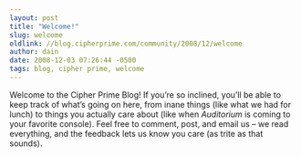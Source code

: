 ```yaml
---
layout: post
title: "Welcome!"
slug: welcome
oldlink: //blog.cipherprime.com/community/2008/12/welcome
author: dain
date: 2008-12-03 07:26:44 -0500
tags: blog, cipher prime, welcome
---
```


Welcome to the Cipher Prime Blog! If you’re so inclined, you’ll be able to keep track of what’s going on here, from inane things (like what we had for lunch) to things you actually care about (like when _Auditorium_ is coming to your favorite console). Feel free to comment, post, and email us – we read everything, and the feedback lets us know you care (as trite as that sounds).
